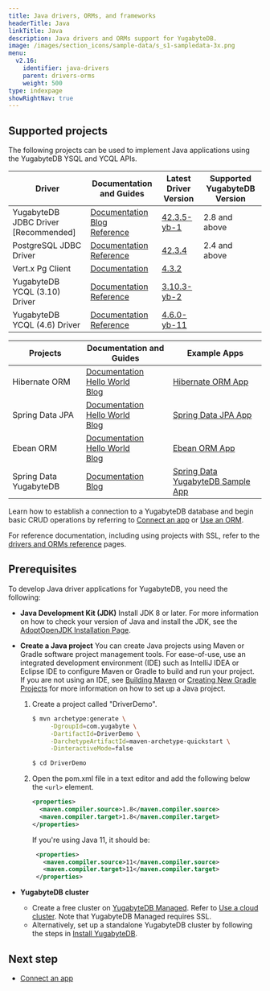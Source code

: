 ```yaml
---
title: Java drivers, ORMs, and frameworks
headerTitle: Java
linkTitle: Java
description: Java drivers and ORMs support for YugabyteDB.
image: /images/section_icons/sample-data/s_s1-sampledata-3x.png
menu:
  v2.16:
    identifier: java-drivers
    parent: drivers-orms
    weight: 500
type: indexpage
showRightNav: true
---
```


## Supported projects

The following projects can be used to implement Java applications using the YugabyteDB YSQL and YCQL APIs.

| Driver | Documentation and Guides | Latest Driver Version | Supported YugabyteDB Version |
| ------- | ------------------------ | ------------------------ | ---------------------|
| YugabyteDB JDBC Driver [Recommended] | [Documentation](yugabyte-jdbc/)<br />[Blog](https://dev.to/yugabyte/yugabytedb-jdbc-smart-driver-for-proxyless-halb-2k8a/)<br />[Reference](../../reference/drivers/java/yugabyte-jdbc-reference/) | [42.3.5-yb-1](https://mvnrepository.com/artifact/com.yugabyte/jdbc-yugabytedb/42.3.5-yb-1) | 2.8 and above
| PostgreSQL JDBC Driver | [Documentation](postgres-jdbc/)<br /> [Reference](../../reference/drivers/java/postgres-jdbc-reference/) | [42.3.4](https://mvnrepository.com/artifact/org.postgresql/postgresql/42.3.4) | 2.4 and above
| Vert.x Pg Client | [Documentation](ysql-vertx-pg-client/) | [4.3.2](https://mvnrepository.com/artifact/io.vertx/vertx-core/4.3.2) |
| YugabyteDB YCQL (3.10) Driver | [Documentation](ycql)<br />[Reference](../../reference/drivers/ycql-client-drivers/#yugabyte-java-driver-for-ycql-3-10) | [3.10.3-yb-2](https://mvnrepository.com/artifact/com.yugabyte/cassandra-driver-core/3.10.3-yb-2) | |
| YugabyteDB YCQL (4.6) Driver | [Documentation](ycql)<br />[Reference](../../reference/drivers/ycql-client-drivers/#yugabyte-java-driver-for-ycql-4-6) | [4.6.0-yb-11](https://mvnrepository.com/artifact/com.yugabyte/java-driver-core/4.6.0-yb-11) | |

| Projects | Documentation and Guides | Example Apps |
| ------- | ------------------------ | ------------ |
| Hibernate ORM | [Documentation](hibernate/)<br />[Hello World](../orms/java/ysql-hibernate/)<br />[Blog](https://www.yugabyte.com/blog/run-the-rest-version-of-spring-petclinic-with-angular-and-distributed-sql-on-gke/)<br /> | [Hibernate ORM App](https://github.com/yugabyte/orm-examples/tree/master/java/hibernate/)
| Spring Data JPA | [Documentation](../../integrations/spring-framework/sd-jpa/)<br />[Hello World](../orms/java/ysql-spring-data/)<br />[Blog](https://www.yugabyte.com/blog/run-the-rest-version-of-spring-petclinic-with-angular-and-distributed-sql-on-gke/) | [Spring Data JPA App](https://github.com/yugabyte/orm-examples/tree/master/java/spring/)
| Ebean ORM | [Documentation](ebean/)<br /> [Hello World](../orms/java/ysql-ebean/)<br /> [Blog](https://www.yugabyte.com/blog/ebean-orm-yugabytedb/) | [Ebean ORM App](https://github.com/yugabyte/orm-examples/tree/master/java/ebean/)
| Spring Data YugabyteDB | [Documentation](../../integrations/spring-framework/sdyb/)<br/>[Blog](https://www.yugabyte.com/blog/spring-data-yugabytedb-getting-started/) | [Spring Data YugabyteDB Sample App](https://github.com/yugabyte/spring-data-yugabytedb-example/)

Learn how to establish a connection to a YugabyteDB database and begin basic CRUD operations by referring to [Connect an app](yugabyte-jdbc/) or [Use an ORM](hibernate/).

For reference documentation, including using projects with SSL, refer to the [drivers and ORMs reference](../../reference/drivers/java/yugabyte-jdbc-reference/) pages.

## Prerequisites

To develop Java driver applications for YugabyteDB, you need the following:

- **Java Development Kit (JDK)**
  Install JDK 8 or later. For more information on how to check your version of Java and install the JDK, see the [AdoptOpenJDK Installation Page](https://adoptopenjdk.net/installation.html).

- **Create a Java project**
  You can create Java projects using Maven or Gradle software project management tools. For ease-of-use, use an integrated development environment (IDE) such as IntelliJ IDEA or Eclipse IDE to configure Maven or Gradle to build and run your project.\
  If you are not using an IDE, see [Building Maven](https://maven.apache.org/guides/development/guide-building-maven.html) or [Creating New Gradle Projects](https://docs.gradle.org/current/samples/sample_building_java_applications.html) for more information on how to set up a Java project.

    1. Create a project called "DriverDemo".

       ```sh
       $ mvn archetype:generate \
            -DgroupId=com.yugabyte \
            -DartifactId=DriverDemo \
            -DarchetypeArtifactId=maven-archetype-quickstart \
            -DinteractiveMode=false

       $ cd DriverDemo
       ```

    1. Open the pom.xml file in a text editor and add the following below the `<url>` element.

        ```xml
        <properties>
          <maven.compiler.source>1.8</maven.compiler.source>
          <maven.compiler.target>1.8</maven.compiler.target>
        </properties>
        ```

       If you're using Java 11, it should be:

       ```xml
        <properties>
          <maven.compiler.source>11</maven.compiler.source>
          <maven.compiler.target>11</maven.compiler.target>
        </properties>
        ```

- **YugabyteDB cluster**
  - Create a free cluster on [YugabyteDB Managed](https://www.yugabyte.com/managed/). Refer to [Use a cloud cluster](../../quick-start-yugabytedb-managed/). Note that YugabyteDB Managed requires SSL.
  - Alternatively, set up a standalone YugabyteDB cluster by following the steps in [Install YugabyteDB](../../quick-start/).

## Next step

- [Connect an app](yugabyte-jdbc/)
